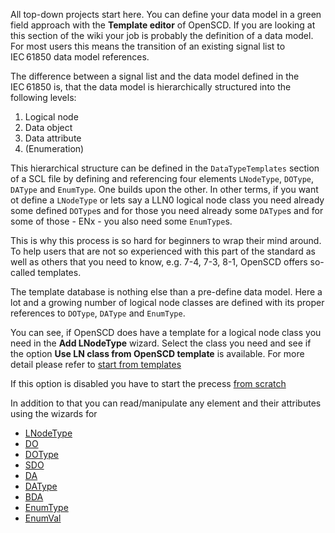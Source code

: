 All top-down projects start here. You can define your data model in a green field approach with the **Template editor** of OpenSCD. If you are looking at this section of the wiki your job is probably the definition of a data model. For most users this means the transition of an existing signal list to IEC&#8239;61850 data model references.

The difference between a signal list and the data model defined in the IEC&#8239;61850 is, that the data model is hierarchically structured into the following levels:

1. Logical node
2. Data object  
3. Data attribute
4. (Enumeration)

This hierarchical structure can be defined in the `DataTypeTemplates` section of a SCL file by defining and referencing four elements `LNodeType`, `DOType`, `DAType` and `EnumType`. One builds upon the other. In other terms, if you want ot define a `LNodeType` or lets say a LLN0 logical node class you need already some defined `DOType`s and for those you need already some `DAType`s and for some of those - ENx - you also need some `EnumType`s.

This is why this process is so hard for beginners to wrap their mind around. To help users that are not so experienced with this part of the standard as well as others that you need to know, e.g. 7-4, 7-3, 8-1, OpenSCD offers so-called templates.

The template database is nothing else than a pre-define data model. Here a lot and a growing number of logical node classes are defined with its proper references to `DOType`, `DAType` and `EnumType`.

You can see, if OpenSCD does have a template for a logical node class you need in the **Add LNodeType** wizard. Select the class you need and see if the option **Use LN class from OpenSCD template** is available. For more detail please refer to [start from templates](https://github.com/openscd/open-scd/wiki/Start-from-template)

If this option is disabled you have to start the precess [from scratch](https://github.com/openscd/open-scd/wiki/Start-from-scratch)

In addition to that you can read/manipulate any element and their attributes using the wizards for

- [LNodeType](https://github.com/openscd/open-scd/wiki/Logical-node-type-LNodeType)
- [DO](https://github.com/openscd/open-scd/wiki/Logical-node-type-child-DO)
- [DOType](https://github.com/openscd/open-scd/wiki/Data-object-type-DOType)
- [SDO](https://github.com/openscd/open-scd/wiki/Data-object-type-child-SDO)
- [DA](https://github.com/openscd/open-scd/wiki/Data-object-type-child-DA)
- [DAType](https://github.com/openscd/open-scd/wiki/Data-attribute-type-DAType)
- [BDA](https://github.com/openscd/open-scd/wiki/Data-attribute-type-child-BDA)
- [EnumType](https://github.com/openscd/open-scd/wiki/Enumeration-EnumType)
- [EnumVal](https://github.com/openscd/open-scd/wiki/Enumeration-EnumVal)

